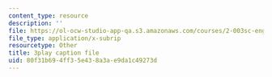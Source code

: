 ```yaml
---
content_type: resource
description: ''
file: https://ol-ocw-studio-app-qa.s3.amazonaws.com/courses/2-003sc-engineering-dynamics-fall-2011/80f31b694ff35e438a3ae9da1c49273d_wERH7LtoUuE.vtt
file_type: application/x-subrip
resourcetype: Other
title: 3play caption file
uid: 80f31b69-4ff3-5e43-8a3a-e9da1c49273d
---
```

